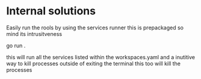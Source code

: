 # Internal solutions

Easily run the rools by using the services runner this is prepackaged so mind its intrusitveness

go run .

this will run all the services listed within the workspaces.yaml and a inutitive way to kill processes outside of exiting the terminal this too will kill the processes
